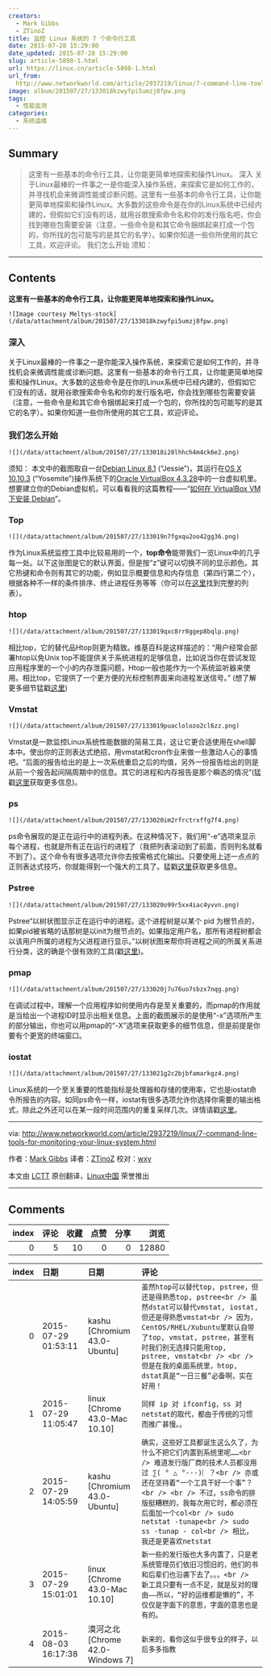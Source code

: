 ```yaml
---
creators:
  - Mark Gibbs
  - ZTinoZ
title: 监控 Linux 系统的 7 个命令行工具
date: 2015-07-28 15:29:00
date_updated: 2015-07-28 15:29:00
slug: article-5898-1.html
url: https://linux.cn/article-5898-1.html
url_from: 
  http://www.networkworld.com/article/2937219/linux/7-command-line-tools-for-monitoring-your-linux-system.html
image: album/201507/27/133018kzwyfpi5umzj8fpw.png
tags:
  - 性能监测
categories:
  - 系统运维
---
```


## Summary

> 这里有一些基本的命令行工具，让你能更简单地探索和操作Linux。  深入 关于Linux最棒的一件事之一是你能深入操作系统，来探索它是如何工作的，并寻找机会来微调性能或诊断问题。这里有一些基本的命令行工具，让你能更简单地探索和操作Linux。大多数的这些命令是在你的Linux系统中已经内建的，但假如它们没有的话，就用谷歌搜索命令名和你的发行版名吧，你会找到哪些包需要安装（注意，一些命令是和其它命令捆绑起来打成一个包的，你所找的包可能写的是其它的名字）。如果你知道一些你所使用的其它工具，欢迎评论。 我们怎么开始  须知：

***

<!-- more -->

## Contents

**这里有一些基本的命令行工具，让你能更简单地探索和操作Linux。**

`![Image courtesy Meltys-stock](/data/attachment/album/201507/27/133018kzwyfpi5umzj8fpw.png)`

### 深入

关于Linux最棒的一件事之一是你能深入操作系统，来探索它是如何工作的，并寻找机会来微调性能或诊断问题。这里有一些基本的命令行工具，让你能更简单地探索和操作Linux。大多数的这些命令是在你的Linux系统中已经内建的，但假如它们没有的话，就用谷歌搜索命令名和你的发行版名吧，你会找到哪些包需要安装（注意，一些命令是和其它命令捆绑起来打成一个包的，你所找的包可能写的是其它的名字）。如果你知道一些你所使用的其它工具，欢迎评论。

### 我们怎么开始

`![](/data/attachment/album/201507/27/133018i28lhhch4m4ck6e2.png)`

须知： 本文中的截图取自一台[Debian Linux 8.1](https://www.debian.org/releases/stable/) (“Jessie”)，其运行在[OS X 10.10.3](http://www.apple.com/osx/) (“Yosemite”)操作系统下的[Oracle VirtualBox 4.3.28](https://www.virtualbox.org/)中的一台虚拟机里。想要建立你的Debian虚拟机，可以看看我的这篇教程——“[如何在 VirtualBox VM 下安装 Debian](http://www.networkworld.com/article/2937148/how-to-install-debian-linux-8-1-in-a-virtualbox-vm)”。

### Top

`![](/data/attachment/album/201507/27/133019n7fgxqu2oo42gg36.png)`

作为Linux系统监控工具中比较易用的一个，**top命令**能带我们一览Linux中的几乎每一处。以下这张图是它的默认界面，但是按“z”键可以切换不同的显示颜色。其它热键和命令则有其它的功能，例如显示概要信息和内存信息（第四行第二个），根据各种不一样的条件排序、终止进程任务等等（你可以在[这里](http://linux.die.net/man/1/top)找到完整的列表）。

### htop

`![](/data/attachment/album/201507/27/133019qxc8rr8ggep8bqlp.png)`

相比top，它的替代品Htop则更为精致。维基百科是这样描述的：“用户经常会部署htop以免Unix top不能提供关于系统进程的足够信息，比如说当你在尝试发现应用程序里的一个小的内存泄露问题，Htop一般也能作为一个系统监听器来使用。相比top，它提供了一个更方便的光标控制界面来向进程发送信号。” (想了解更多细节猛戳[这里](http://linux.die.net/man/1/htop))

### Vmstat

`![](/data/attachment/album/201507/27/133019puaclolozo2cl6zz.png)`

Vmstat是一款监控Linux系统性能数据的简易工具，这让它更合适使用在shell脚本中。使出你的正则表达式绝招，用vmstat和cron作业来做一些激动人心的事情吧。“后面的报告给出的是上一次系统重启之后的均值，另外一份报告给出的则是从前一个报告起间隔周期中的信息。其它的进程和内存报告是那个瞬态的情况”(猛戳[这里](http://linuxcommand.org/man_pages/vmstat8.html)获取更多信息)。

### ps

`![](/data/attachment/album/201507/27/133020im2rfrctrxffg7f4.png)`

ps命令展现的是正在运行中的进程列表。在这种情况下，我们用“-e”选项来显示每个进程，也就是所有正在运行的进程了（我把列表滚动到了前面，否则列名就看不到了）。这个命令有很多选项允许你去按需格式化输出。只要使用上述一点点的正则表达式技巧，你就能得到一个强大的工具了。猛戳[这里](http://linux.die.net/man/1/ps)获取更多信息。

### Pstree

`![](/data/attachment/album/201507/27/133020o99r5xx4iac4yvvn.png)`

Pstree“以树状图显示正在运行中的进程。这个进程树是以某个 pid 为根节点的，如果pid被省略的话那树是以init为根节点的。如果指定用户名，那所有进程树都会以该用户所属的进程为父进程进行显示。”以树状图来帮你将进程之间的所属关系进行分类，这的确是个很有效的工具(戳[这里](http://linux.die.net/man/1/pstree))。

### pmap

`![](/data/attachment/album/201507/27/133020j7u76uo7sbzx7nqg.png)`

在调试过程中，理解一个应用程序如何使用内存是至关重要的，而pmap的作用就是当给出一个进程ID时显示出相关信息。上面的截图展示的是使用“-x”选项所产生的部分输出，你也可以用pmap的“-X”选项来获取更多的细节信息，但是前提是你要有个更宽的终端窗口。

### iostat

`![](/data/attachment/album/201507/27/133021g2c2bjbfamarkgz4.png)`

Linux系统的一个至关重要的性能指标是处理器和存储的使用率，它也是iostat命令所报告的内容。如同ps命令一样，iostat有很多选项允许你选择你需要的输出格式，除此之外还可以在某一段时间范围内的重复采样几次。详情请戳[这里](http://linux.die.net/man/1/iostat)。

---

via: <http://www.networkworld.com/article/2937219/linux/7-command-line-tools-for-monitoring-your-linux-system.html>

作者：[Mark Gibbs](http://www.networkworld.com/author/Mark-Gibbs/) 译者：[ZTinoZ](https://github.com/ZTinoZ) 校对：[wxy](https://github.com/wxy)

本文由 [LCTT](https://github.com/LCTT/TranslateProject) 原创翻译，[Linux中国](https://linux.cn/) 荣誉推出

***

## Comments


|   index |   评论 |   收藏 |   点赞 |   分享 |   浏览 |
|--------:|-------:|-------:|-------:|-------:|-------:|
|       0 |      5 |     10 |      0 |      0 |  12880 |

|   index | 日期                | 日期                             | 评论                                                                                                                                                                                                                                                                                                                                   |
|--------:|:--------------------|:---------------------------------|:---------------------------------------------------------------------------------------------------------------------------------------------------------------------------------------------------------------------------------------------------------------------------------------------------------------------------------------|
|       0 | 2015-07-29 01:53:11 | kashu [Chromium 43.0-Ubuntu]     | `虽然htop可以替代top, pstree，但还是得熟悉top, pstree<br /> 虽然dstat可以替代vmstat, iostat, 但还是得熟悉vmstat<br /> 因为，CentOS/RHEL/Xubuntu里默认自带了top, vmstat, pstree，甚至有时我们别无选择只能用top, pstree, vmstat<br /> <br /> 但是在我的桌面系统里，htop, dstat真是“一日三餐”必备啊，实在好用！`                          |
|       1 | 2015-07-29 11:05:47 | linux [Chrome 43.0-Mac 10.10]    | `同样 ip 对 ifconfig，ss 对 netstat的取代，都由于传统的习惯而推广甚慢。。`                                                                                                                                                                                                                                                             |
|       2 | 2015-07-29 14:05:59 | kashu [Chromium 43.0-Ubuntu]     | `确实，这些好工具都诞生这么久了，为什么不把它们内置到系统里呢……<br /> 难道发行版厂商的技术人员都没用过 ∑( ° △ °---)︴？<br /> 亦或还在坚持着“一个工具干好一个事”？<br /> <br /> 不过，ss命令的排版挺糟糕的，我每次用它时，都必须在后面加一个col<br /> sudo netstat -tunape<br /> sudo ss -tunap - col<br /> 相比，我还是更喜欢netstat` |
|       3 | 2015-07-29 15:01:01 | linux [Chrome 43.0-Mac 10.10]    | `新一些的发行版也大多内置了，只是老系统管理员们依旧习惯旧的，他们的书和后辈们也沿袭下去了。。。<br /> 新工具只要有一点不足，就是反对的理由——所以，“好的运维都是懒的”，不仅仅是字面下的意思，字面的意思也是有的。`                                                                                                                      |
|       4 | 2015-08-03 16:17:38 | 漠河之北 [Chrome 42.0-Windows 7] | `新来的，看你这似乎很专业的样子，以后多多指教`                                                                                                                                                                                                                                                                                         |
